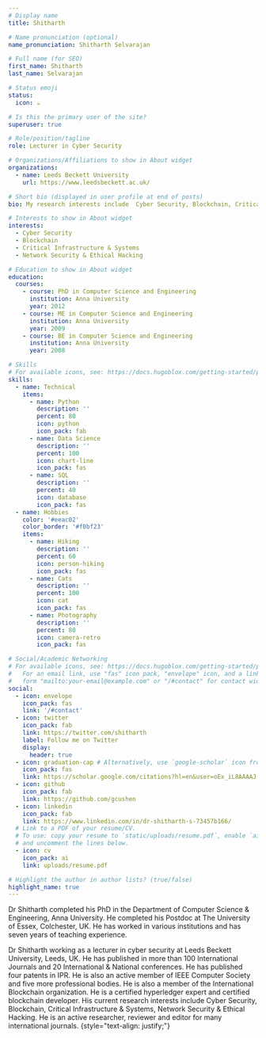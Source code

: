 ```yaml
---
# Display name
title: Shitharth

# Name pronunciation (optional)
name_pronunciation: Shitharth Selvarajan

# Full name (for SEO)
first_name: Shitharth
last_name: Selvarajan

# Status emoji
status:
  icon: ☕️

# Is this the primary user of the site?
superuser: true

# Role/position/tagline
role: Lecturer in Cyber Security

# Organizations/Affiliations to show in About widget
organizations:
  - name: Leeds Beckett University
    url: https://www.leedsbeckett.ac.uk/

# Short bio (displayed in user profile at end of posts)
bio: My research interests include  Cyber Security, Blockchain, Critical Infrastructure & Systems, Network Security & Ethical Hacking.

# Interests to show in About widget
interests:
  - Cyber Security
  - Blockchain
  - Critical Infrastructure & Systems
  - Network Security & Ethical Hacking

# Education to show in About widget
education:
  courses:
    - course: PhD in Computer Science and Engineering
      institution: Anna University
      year: 2012
    - course: ME in Computer Science and Engineering
      institution: Anna University
      year: 2009
    - course: BE in Computer Science and Engineering
      institution: Anna University
      year: 2008

# Skills
# For available icons, see: https://docs.hugoblox.com/getting-started/page-builder/#icons
skills:
  - name: Technical
    items:
      - name: Python
        description: ''
        percent: 80
        icon: python
        icon_pack: fab
      - name: Data Science
        description: ''
        percent: 100
        icon: chart-line
        icon_pack: fas
      - name: SQL
        description: ''
        percent: 40
        icon: database
        icon_pack: fas
  - name: Hobbies
    color: '#eeac02'
    color_border: '#f0bf23'
    items:
      - name: Hiking
        description: ''
        percent: 60
        icon: person-hiking
        icon_pack: fas
      - name: Cats
        description: ''
        percent: 100
        icon: cat
        icon_pack: fas
      - name: Photography
        description: ''
        percent: 80
        icon: camera-retro
        icon_pack: fas

# Social/Academic Networking
# For available icons, see: https://docs.hugoblox.com/getting-started/page-builder/#icons
#   For an email link, use "fas" icon pack, "envelope" icon, and a link in the
#   form "mailto:your-email@example.com" or "/#contact" for contact widget.
social:
  - icon: envelope
    icon_pack: fas
    link: '/#contact'
  - icon: twitter
    icon_pack: fab
    link: https://twitter.com/shitharth
    label: Follow me on Twitter
    display:
      header: true
  - icon: graduation-cap # Alternatively, use `google-scholar` icon from `ai` icon pack
    icon_pack: fas
    link: https://scholar.google.com/citations?hl=en&user=oEx_iL8AAAAJ
  - icon: github
    icon_pack: fab
    link: https://github.com/gcushen
  - icon: linkedin
    icon_pack: fab
    link: https://www.linkedin.com/in/dr-shitharth-s-73457b166/
  # Link to a PDF of your resume/CV.
  # To use: copy your resume to `static/uploads/resume.pdf`, enable `ai` icons in `params.yaml`,
  # and uncomment the lines below.
  - icon: cv
    icon_pack: ai
    link: uploads/resume.pdf

# Highlight the author in author lists? (true/false)
highlight_name: true
---
```


Dr Shitharth completed his PhD in the Department of Computer Science & Engineering, Anna University. He completed his Postdoc at The University of Essex, Colchester, UK. He has worked in various institutions and has seven years of teaching experience.

Dr Shitharth working as a lecturer in cyber security at Leeds Beckett University, Leeds, UK. He has published in more than 100 International Journals and 20 International & National conferences. He has published four patents in IPR. He is also an active member of IEEE Computer Society and five more professional bodies. He is also a member of the International Blockchain organization. He is a certified hyperledger expert and certified blockchain developer. His current research interests include Cyber Security, Blockchain, Critical Infrastructure & Systems, Network Security & Ethical Hacking. He is an active researcher, reviewer and editor for many international journals.
{style="text-align: justify;"}
